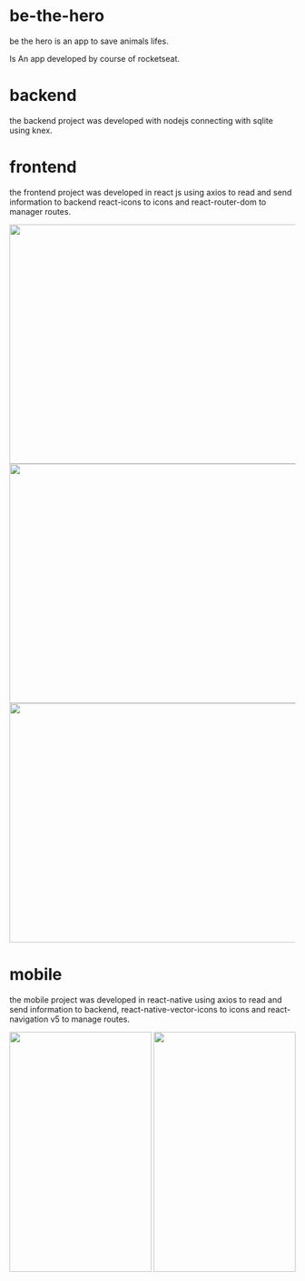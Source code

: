 # be-the-hero

be the hero is an app to save animals lifes.

Is An app developed by course of rocketseat.

# backend

the backend project was developed with nodejs connecting with sqlite using knex.

# frontend

the frontend project was developed in react js using axios to read and send information to backend react-icons to icons and react-router-dom to manager routes.

<p align="center">
    <img width="850" height="421" src="https://imgur.com/eY7jUpw">
    <img width="850" height="421" src="https://imgur.com/wSy5jIM">
    <img width="850" height="421" src="https://imgur.com/pcEwqYN">
</p>

# mobile

the mobile project was developed in react-native using axios to read and send information to backend, react-native-vector-icons to icons and react-navigation v5 to manage routes.

<p align="center">
    <img width="250" height="422" src="https://imgur.com/9u5KACp">
    <img width="250" height="422" src="https://imgur.com/zxrLKPb">
</p>